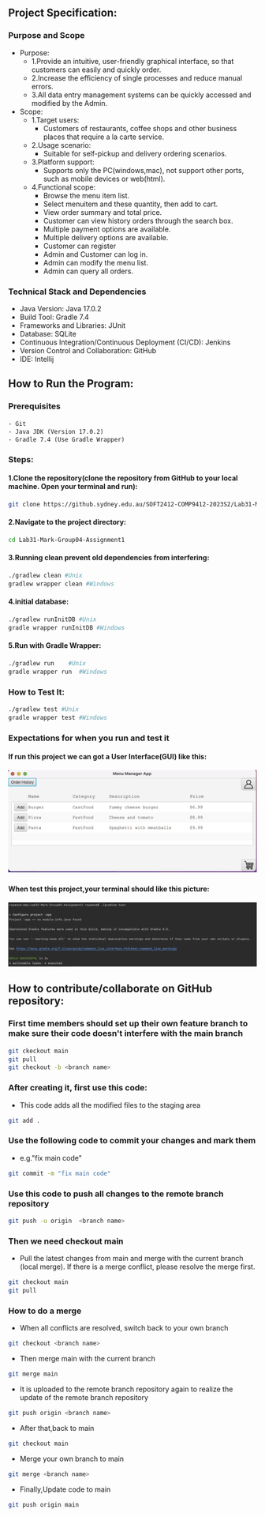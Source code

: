 ## Project Specification:

### Purpose and Scope

- Purpose:
  - 1.Provide an intuitive, user-friendly graphical interface, so that customers can easily and quickly order.
  - 2.Increase the efficiency of single processes and reduce manual errors.
  - 3.All data entry management systems can be quickly accessed and modified by the Admin.
- Scope:
  - 1.Target users:
    - Customers of restaurants, coffee shops and other business places that require a la carte service.
  - 2.Usage scenario:
    - Suitable for self-pickup and delivery ordering scenarios.
  - 3.Platform support:
    - Supports only the PC(windows,mac), not support other ports, such as mobile devices or web(html).
  - 4.Functional scope:
    - Browse the menu item list.
    - Select menuitem and these quantity, then add to cart.
    - View order summary and total price.
    - Customer can view history orders through the search box.
    - Multiple payment options are available.
    - Multiple delivery options are available.
    - Customer can register
    - Admin and Customer can log in.
    - Admin can modify the menu list.
    - Admin can query all orders.

### Technical Stack and Dependencies
- Java Version: Java 17.0.2
- Build Tool: Gradle 7.4
- Frameworks and Libraries: JUnit
- Database: SQLite
- Continuous Integration/Continuous Deployment (CI/CD): Jenkins
- Version Control and Collaboration: GitHub
- IDE: Intellij


## How to Run the Program:

### Prerequisites
    - Git
    - Java JDK (Version 17.0.2)
    - Gradle 7.4 (Use Gradle Wrapper)

### Steps:
#### 1.Clone the repository(clone the repository from GitHub to your local machine. Open your terminal and run):
```bash
git clone https://github.sydney.edu.au/SOFT2412-COMP9412-2023S2/Lab31-Mark-Group04-Assignment1.git
```
#### 2.Navigate to the project directory:
```bash
cd Lab31-Mark-Group04-Assignment1
```
#### 3.Running clean prevent old dependencies from interfering:
```bash
./gradlew clean #Unix
gradlew wrapper clean #Windows
```
#### 4.initial database:
```bash
./gradlew runInitDB #Unix
gradle wrapper runInitDB #Windows
```
#### 5.Run with Gradle Wrapper:
```bash
./gradlew run    #Unix
gradle wrapper run  #Windows
```

### How to Test It:

```bash
./gradlew test #Unix
gradle wrapper test #Windows
```

### Expectations for when you run and test it
#### If run this project we can got a User Interface(GUI) like this:
![Image description](IMG/GUI.png)
###

#### When test this project,your terminal should like this picture:
![Image description](IMG/testTerminal.jpg)

## How to contribute/collaborate on GitHub repository:

### First time members should set up their own feature branch to make sure their code doesn't interfere with the main branch
```bash
git ckeckout main 
git pull 
git checkout -b <branch name>
```
### After creating it, first use this code:
- This code adds all the modified files to the staging area
```bash
git add .
```

### Use the following code to commit your changes and mark them
- e.g."fix main code"
```bash
git commit -m "fix main code"
```

### Use this code to push all changes to the remote branch repository

```bash
git push -u origin  <branch name>
```

### Then we need checkout main
- Pull the latest changes from main and merge with the current branch (local merge). If there is a merge conflict, please resolve the merge first.
```bash
git checkout main
git pull 
```
### How to do a merge
- When all conflicts are resolved, switch back to your own branch
```bash
git checkout <branch name>
```
- Then merge main with the current branch
```bash
git merge main
```
- It is uploaded to the remote branch repository again to realize the update of the remote branch repository
```bash
git push origin <branch name>
```
- After that,back to main
```bash
git checkout main
```
- Merge your own branch to main
```bash
git merge <branch name>
```
- Finally,Update code to main
```bash
git push origin main
```